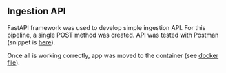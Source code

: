## Ingestion API

FastAPI framework was used to develop simple ingestion API. For this pipeline, a single POST method was created. 
API was tested with Postman (snippet is [here](https://github.com/ksenia-tabakova/api-kafka-spark-mongodb-streamlit_pipeline/blob/main/ingestion%20API/postman-test-api-post.py)).

Once all is working correctly, app was moved to the container (see [docker file](https://github.com/ksenia-tabakova/api-kafka-spark-mongodb-streamlit_pipeline/blob/main/ingestion%20API/dockerfile)).
